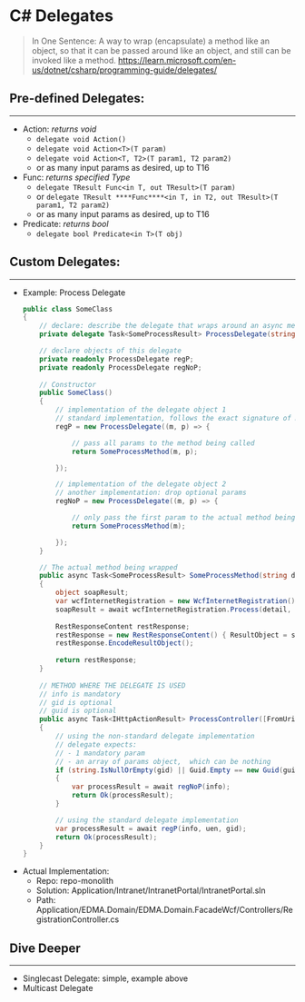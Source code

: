 # C# Delegates
> In One Sentence: A way to wrap (encapsulate) a method like an object, so that it can be passed around like an object, and still can be invoked like a method.
> https://learn.microsoft.com/en-us/dotnet/csharp/programming-guide/delegates/

## Pre-defined Delegates:
---
- Action: _returns void_
    - `delegate void Action()`
    - `delegate void Action<T>(T param)`
    - `delegate void Action<T, T2>(T param1, T2 param2)`
    - or as many input params as desired, up to T16
- Func: _returns specified Type_
    - `delegate TResult Func<in T, out TResult>(T param)`
    - or `delegate TResult ****Func****<in T, in T2, out TResult>(T param1, T2 param2)`
    - or as many input params as desired, up to T16
- Predicate: _returns bool_
    - `delegate bool Predicate<in T>(T obj)`

## Custom Delegates:
---
- Example: Process Delegate
    ``` cs
    public class SomeClass 
    {
        // declare: describe the delegate that wraps around an async method
        private delegate Task<SomeProcessResult> ProcessDelegate(string a, params object[] b);

        // declare objects of this delegate
        private readonly ProcessDelegate regP;
        private readonly ProcessDelegate regNoP;
        
        // Constructor
        public SomeClass()
        {
            // implementation of the delegate object 1
            // standard implementation, follows the exact signature of method being called.
            regP = new ProcessDelegate((m, p) => { 

                // pass all params to the method being called
                return SomeProcessMethod(m, p); 

            });

            // implementation of the delegate object 2
            // another implementation: drop optional params
            regNoP = new ProcessDelegate((m, p) => { 

                // only pass the first param to the actual method being called.
                return SomeProcessMethod(m); 

            });
        }

        // The actual method being wrapped
        public async Task<SomeProcessResult> SomeProcessMethod(string detail, params object[] param)
        {
            object soapResult;
            var wcfInternetRegistration = new WcfInternetRegistration();
            soapResult = await wcfInternetRegistration.Process(detail, param);
            
            RestResponseContent restResponse;
            restResponse = new RestResponseContent() { ResultObject = soapResult };
            restResponse.EncodeResultObject();
            
            return restResponse;
        }
        
        // METHOD WHERE THE DELEGATE IS USED
        // info is mandatory
        // gid is optional
        // guid is optional
        public async Task<IHttpActionResult> ProcessController([FromUri] string info, string uen, string gid = "", string guid = "00000000-0000-0000-0000-000000000000")
        {
            // using the non-standard delegate implementation
            // delegate expects: 
            // - 1 mandatory param
            // - an array of params object,  which can be nothing
            if (string.IsNullOrEmpty(gid) || Guid.Empty == new Guid(guid))
            {
                var processResult = await regNoP(info);
                return Ok(processResult);
            }

            // using the standard delegate implementation
            var processResult = await regP(info, uen, gid);
            return Ok(processResult);
        }
    }
    ```
- Actual Implementation: 
    - Repo: repo-monolith
    - Solution: Application/Intranet/IntranetPortal/IntranetPortal.sln
    - Path: Application/EDMA.Domain/EDMA.Domain.FacadeWcf/Controllers/RegistrationController.cs

## Dive Deeper
---
- Singlecast Delegate: simple, example above
- Multicast Delegate